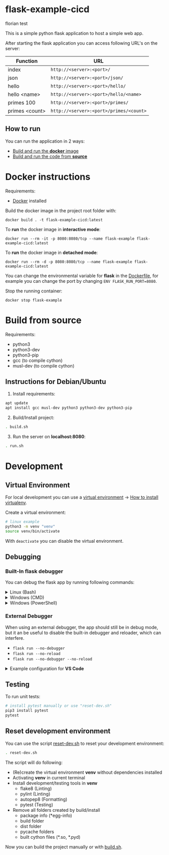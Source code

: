 # flask-example-cicd

florian test

This is a simple python flask application to host a simple web app.

After starting the flask application you can access following URL's on the server:

| Function        | URL                                     |
|-----------------|-----------------------------------------|
| index           | `http://<server>:<port>/`               |
| json            | `http://<server>:<port>/json/`          |
| hello           | `http://<server>:<port>/hello/`         |
| hello \<name>   | `http://<server>:<port>/hello/<name>`   |
| primes 100      | `http://<server>:<port>/primes/`        |
| primes \<count> | `http://<server>:<port>/primes/<count>` |

## How to run

You can run the application in 2 ways:

* [Build and run the **docker** image](#docker-instructions)
* [Build and run the code from **source**](#build-from-source)

# Docker instructions

Requirements:
* [Docker](https://docs.docker.com/desktop/) installed

Build the docker image in the project root folder with:

```docker
docker build . -t flask-example-cicd:latest
```

To **run** the docker image in **interactive mode**:

```docker
docker run --rm -it -p 8080:8080/tcp --name flask-example flask-example-cicd:latest
```

To **run** the docker image in **detached mode**:

```docker
docker run --rm -d -p 8080:8080/tcp --name flask-example flask-example-cicd:latest
```

You can change the environmental variable for **flask** in the [Dockerfile](Dockerfile), for example you can change the port by changing `ENV FLASK_RUN_PORT=8080`.

Stop the running container:

```docker
docker stop flask-example
```

# Build from source

Requirements:
* python3
* python3-dev
* python3-pip
* gcc (to compile cython)
* musl-dev (to compile cython)

## Instructions for Debian/Ubuntu

1. Install requirements:

```bash
apt update
apt install gcc musl-dev python3 python3-dev python3-pip
```
2. Build/Install project:

```bash
. build.sh
```

3. Run the server on **localhost:8080**:

```bash
. run.sh
```

# Development

## Virtual Environment

For local development you can use a [virtual environment](https://docs.python.org/3/tutorial/venv.html) → [How to install virtualenv](https://gist.github.com/Geoyi/d9fab4f609e9f75941946be45000632b). 

Create a virtual environment:

```bash
# linux example
python3 -m venv "venv"
source venv/bin/activate
````

With `deactivate` you can disable the virtual environment.

## Debugging

### Built-In flask debugger
You can debug the flask app by running following commands:

<details><summary>Linux (Bash)</summary>
<pre>
export FLASK_APP=flaskr.app
export FLASK_ENV=<b>development</b>
flask run
</pre></details>

<details><summary>Windows (CMD)</summary>
<pre>
set FLASK_APP=flaskr.app
set FLASK_ENV=<b>development</b>
flask run
</pre></details>

<details><summary>Windows (PowerShell)</summary>
<pre>
$env:FLASK_APP = "flaskr.app"
$env:FLASK_ENV = "<b>development</b>"
flask run
</pre></details>

### External Debugger

When using an external debugger, the app should still be in debug mode, but it an be useful to disable the built-in debugger and reloader, which can interfere.

* `flask run --no-debugger`
* `flask run --no-reload`
* `flask run --no-debugger --no-reload`

<details>
<summary>Example configuration for <b>VS Code</b></summary>

.vscode/launch.json

```json
{
    "version": "0.2.0",
    "configurations": [
        {
            "name": "Python: Flask",
            "type": "python",
            "request": "launch",
            "module": "flask",
            "env": {
                "FLASK_APP": "flaskr/app.py",
                "FLASK_ENV": "development",
                "FLASK_RUN_PORT" : "8080",
                "FLASK_DEBUG": "1"
            },
            "args": [
                "run",
                "--no-debugger"
            ],
            "jinja": true
        }
    ]
}
```
</details>

## Testing

To run unit tests:

```bash
# install pytest manually or use "reset-dev.sh"
pip3 install pytest 
pytest
```
## Reset development environment

You can use the script [reset-dev.sh](reset-dev.sh) to reset your development environment:

```bash
. reset-dev.sh
```

The script will do following:
* (Re)create the virtual environment **venv** without dependencies installed
* Activating **venv** in current terminal
* Install development/testing tools in **venv**
    * flake8 (Linting)
    * pylint (Linting)
    * autopep8 (Formatting)
    * pytest (Testing)
* Remove all folders created by build/install
    * package info (*egg-info)    
    * build folder
    * dist folder
    * pycache folders
    * built cython files (*.so, *.pyd)

Now you can build the project manually or with [build.sh](build.sh).

